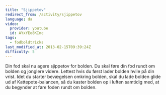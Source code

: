 ```yaml
---
title: "Sjippetov"
redirect_from: /activity/sjippetov
language: da
video:
  provider: youtube
  id: AYxYEo8KImc
tags:
  - fodboldtricks
last_modified_at: 2013-02-15T09:39:24Z
difficulty: 5
---
```


Din fod skal nu agere sjippetov for bolden. Du skal føre din fod rundt om
bolden og jonglere videre. Lettest hvis du først lader bolden hvile på din
vrist. Idet du starter bevægelsen omkring bolden, skal du lade bolden glide
ud af Kattepote-balancen, så du kaster bolden op i luften samtidig med, at
du begynder at føre foden rundt om bolden.

